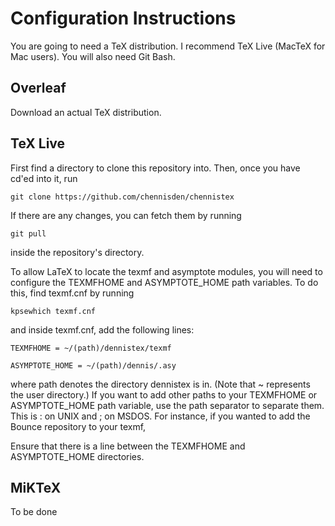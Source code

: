 # Configuration Instructions

You are going to need a TeX distribution. I recommend TeX Live (MacTeX for Mac users). You will also need Git Bash.

## Overleaf

Download an actual TeX distribution.

## TeX Live

First find a directory to clone this repository into. Then, once you have cd'ed into it, run

	git clone https://github.com/chennisden/chennistex

If there are any changes, you can fetch them by running

	git pull

inside the repository's directory.

To allow LaTeX to locate the texmf and asymptote modules, you will need to configure the TEXMFHOME and ASYMPTOTE_HOME path variables. To do this, find texmf.cnf by running

	kpsewhich texmf.cnf

and inside texmf.cnf, add the following lines:

	TEXMFHOME = ~/(path)/dennistex/texmf

	ASYMPTOTE_HOME = ~/(path)/dennis/.asy

where path denotes the directory dennistex is in. (Note that ~ represents the user directory.) If you want to add other paths to your TEXMFHOME or ASYMPTOTE_HOME path variable, use the path separator to separate them. This is : on UNIX and ; on MSDOS. For instance, if you wanted to add the Bounce repository to your texmf,

Ensure that there is a line between the TEXMFHOME and ASYMPTOTE_HOME directories.

## MiKTeX

To be done

